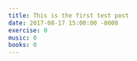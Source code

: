 ```yaml
---
title: This is the first test post
date: 2017-08-17 15:00:00 -0000
exercise: 0
music: 0
books: 0
---
```

